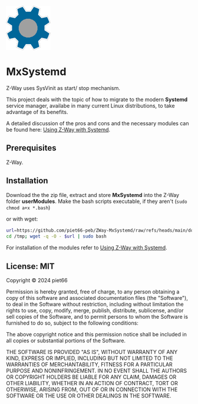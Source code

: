 
[![](MxSystemd/htdocs/icon.png)](https://github.com/piet66-peb?tab=repositories)

# MxSystemd

Z-Way uses SysVinit as start/ stop mechanism.

This project deals with the topic of how to migrate to the modern **Systemd** service manager,
 availabe in many current Linux distributions, to take advantage of its benefits.

A detailed discussion of the pros and cons and the necessary modules can be found
here:  [Using Z-Way with Systemd](./systemd.md).

## Prerequisites

Z-Way.

## Installation

Download the the zip file, extract and store **MxSystemd** into the Z-Way folder 
**userModules**.
Make the bash scripts executable, if they aren't (`sudo chmod a+x *.bash`)

or with wget:
```sh
url=https://github.com/piet66-peb/ZWay-MxSystemd/raw/refs/heads/main/download_MxSystemd.bash
cd /tmp; wget -q -O - $url | sudo bash

```

For installation of the modules refer to [Using Z-Way with Systemd](./systemd.md).

## License: MIT

Copyright © 2024 piet66

Permission is hereby granted, free of charge, to any person obtaining a copy 
of this software and associated documentation files (the "Software"), to deal 
in the Software without restriction, including without limitation the rights 
to use, copy, modify, merge, publish, distribute, sublicense, and/or sell 
copies of the Software, and to permit persons to whom the Software is furnished 
to do so, subject to the following conditions:

The above copyright notice and this permission notice shall be included in all 
copies or substantial portions of the Software.

THE SOFTWARE IS PROVIDED "AS IS", WITHOUT WARRANTY OF ANY KIND, EXPRESS OR 
IMPLIED, INCLUDING BUT NOT LIMITED TO THE WARRANTIES OF MERCHANTABILITY, 
FITNESS FOR A PARTICULAR PURPOSE AND NONINFRINGEMENT. IN NO EVENT SHALL 
THE AUTHORS OR COPYRIGHT HOLDERS BE LIABLE FOR ANY CLAIM, DAMAGES OR OTHER 
LIABILITY, WHETHER IN AN ACTION OF CONTRACT, TORT OR OTHERWISE, ARISING FROM, 
OUT OF OR IN CONNECTION WITH THE SOFTWARE OR THE USE OR OTHER DEALINGS IN THE 
SOFTWARE.

